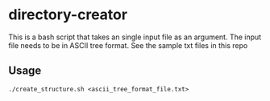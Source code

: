# directory-creator

This is a bash script that takes an single input file as an argument. The input file needs to be in ASCII tree format. See the sample txt files in this repo

## Usage
``` ./create_structure.sh <ascii_tree_format_file.txt> ```
